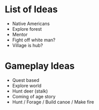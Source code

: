 # List of Ideas #

  * Native Americans
  * Explore forest
  * Mentor
  * Fight off white man?
  * Village is hub?

# Gameplay Ideas #

  * Quest based
  * Explore world
  * Hunt deer (stalk)
  * Coming of age story
  * Hunt / Forage / Build canoe / Make fire